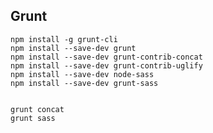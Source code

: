 ## Grunt ##

    npm install -g grunt-cli
    npm install --save-dev grunt
    npm install --save-dev grunt-contrib-concat
    npm install --save-dev grunt-contrib-uglify
    npm install --save-dev node-sass
    npm install --save-dev grunt-sass


    grunt concat
    grunt sass
